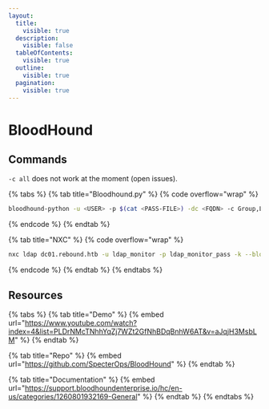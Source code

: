 ```yaml
---
layout:
  title:
    visible: true
  description:
    visible: false
  tableOfContents:
    visible: true
  outline:
    visible: true
  pagination:
    visible: true
---
```


# BloodHound

## Commands

`-c all` does not work at the moment (open issues).

{% tabs %}
{% tab title="Bloodhound.py" %}
{% code overflow="wrap" %}
```bash
bloodhound-python -u <USER> -p $(cat <PASS-FILE>) -dc <FQDN> -c Group,LocalADmin,RDP,DCOM,Container,PSRemote,Session,Acl,Trusts,LoggedOn -d <DOMAIN> -ns <DC-IP>
```
{% endcode %}
{% endtab %}

{% tab title="NXC" %}
{% code overflow="wrap" %}
```bash
nxc ldap dc01.rebound.htb -u ldap_monitor -p ldap_monitor_pass -k --bloodhound -ns 10.10.11.231 -c Group,LocalADmin,RDP,DCOM,Container,PSRemote,Session,Acl,Trusts,LoggedOn
```
{% endcode %}
{% endtab %}
{% endtabs %}

## Resources

{% tabs %}
{% tab title="Demo" %}
{% embed url="https://www.youtube.com/watch?index=4&list=PLDrNMcTNhhYqZj7WZt2GfNhBDqBnhW6AT&v=aJqjH3MsbLM" %}
{% endtab %}

{% tab title="Repo" %}
{% embed url="https://github.com/SpecterOps/BloodHound" %}
{% endtab %}

{% tab title="Documentation" %}
{% embed url="https://support.bloodhoundenterprise.io/hc/en-us/categories/1260801932169-General" %}
{% endtab %}
{% endtabs %}
